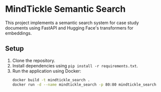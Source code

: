 # MindTickle Semantic Search

This project implements a semantic search system for case study documents using FastAPI and Hugging Face's transformers for embeddings.

## Setup

1. Clone the repository.
2. Install dependencies using `pip install -r requirements.txt`.
3. Run the application using Docker:
   ```bash
   docker build -t mindtickle_search .
   docker run -d --name mindtickle_search -p 80:80 mindtickle_search
